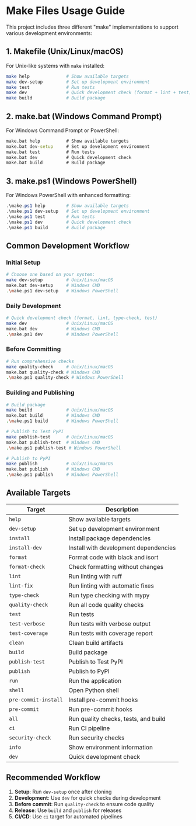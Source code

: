 # Make Files Usage Guide

This project includes three different "make" implementations to support various development environments:

## 1. Makefile (Unix/Linux/macOS)
For Unix-like systems with `make` installed:
```bash
make help              # Show available targets
make dev-setup         # Set up development environment
make test              # Run tests
make dev               # Quick development check (format + lint + test)
make build             # Build package
```

## 2. make.bat (Windows Command Prompt)
For Windows Command Prompt or PowerShell:
```cmd
make.bat help          # Show available targets
make.bat dev-setup     # Set up development environment
make.bat test          # Run tests
make.bat dev           # Quick development check
make.bat build         # Build package
```

## 3. make.ps1 (Windows PowerShell)
For Windows PowerShell with enhanced formatting:
```powershell
.\make.ps1 help        # Show available targets
.\make.ps1 dev-setup   # Set up development environment
.\make.ps1 test        # Run tests
.\make.ps1 dev         # Quick development check
.\make.ps1 build       # Build package
```

## Common Development Workflow

### Initial Setup
```bash
# Choose one based on your system:
make dev-setup         # Unix/Linux/macOS
make.bat dev-setup     # Windows CMD
.\make.ps1 dev-setup   # Windows PowerShell
```

### Daily Development
```bash
# Quick development check (format, lint, type-check, test)
make dev               # Unix/Linux/macOS
make.bat dev           # Windows CMD
.\make.ps1 dev         # Windows PowerShell
```

### Before Committing
```bash
# Run comprehensive checks
make quality-check     # Unix/Linux/macOS
make.bat quality-check # Windows CMD
.\make.ps1 quality-check # Windows PowerShell
```

### Building and Publishing
```bash
# Build package
make build             # Unix/Linux/macOS
make.bat build         # Windows CMD
.\make.ps1 build       # Windows PowerShell

# Publish to Test PyPI
make publish-test      # Unix/Linux/macOS
make.bat publish-test  # Windows CMD
.\make.ps1 publish-test # Windows PowerShell

# Publish to PyPI
make publish           # Unix/Linux/macOS
make.bat publish       # Windows CMD
.\make.ps1 publish     # Windows PowerShell
```

## Available Targets

| Target | Description |
|--------|-------------|
| `help` | Show available targets |
| `dev-setup` | Set up development environment |
| `install` | Install package dependencies |
| `install-dev` | Install with development dependencies |
| `format` | Format code with black and isort |
| `format-check` | Check formatting without changes |
| `lint` | Run linting with ruff |
| `lint-fix` | Run linting with automatic fixes |
| `type-check` | Run type checking with mypy |
| `quality-check` | Run all code quality checks |
| `test` | Run tests |
| `test-verbose` | Run tests with verbose output |
| `test-coverage` | Run tests with coverage report |
| `clean` | Clean build artifacts |
| `build` | Build package |
| `publish-test` | Publish to Test PyPI |
| `publish` | Publish to PyPI |
| `run` | Run the application |
| `shell` | Open Python shell |
| `pre-commit-install` | Install pre-commit hooks |
| `pre-commit` | Run pre-commit hooks |
| `all` | Run quality checks, tests, and build |
| `ci` | Run CI pipeline |
| `security-check` | Run security checks |
| `info` | Show environment information |
| `dev` | Quick development check |

## Recommended Workflow

1. **Setup**: Run `dev-setup` once after cloning
2. **Development**: Use `dev` for quick checks during development
3. **Before commit**: Run `quality-check` to ensure code quality
4. **Release**: Use `build` and `publish` for releases
5. **CI/CD**: Use `ci` target for automated pipelines